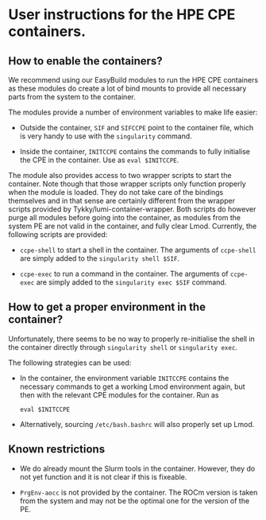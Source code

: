 # User instructions for the HPE CPE containers.

## How to enable the containers?

We recommend using our EasyBuild modules to run the HPE CPE containers
as these modules do create a lot of bind mounts to provide all necessary
parts from the system to the container.

The modules provide a number of environment variables to make life easier:

-   Outside the container, `SIF` and `SIFCCPE` point to the container file,
    which is very handy to use with the `singularity` command.
    
-   Inside the container, `INITCCPE` contains the commands to fully initialise
    the CPE in the container. Use as `eval $INITCCPE`.

The module also provides access to two wrapper scripts to start the container.
Note though that those wrapper scripts only function properly when the module
is loaded. They do not take care of the bindings themselves and in that sense
are certainly different from the wrapper scripts provided by Tykky/lumi-container-wrapper.
Both scripts do however purge all modules before going into the container,
as modules from the system PE are not valid in the container, and fully clear Lmod.
Currently, the following scripts are provided:

-   `ccpe-shell` to start a shell in the container. The arguments of `ccpe-shell`
    are simply added to the `singularity shell $SIF`.
    
-   `ccpe-exec` to run a command in the container. The arguments of `ccpe-exec` 
    are simply added to the `singularity exec $SIF` command.


## How to get a proper environment in the container?

Unfortunately, there seems to be no way to properly re-initialise the shell in the
container directly through `singularity shell` or `singularity exec`.

The following strategies can be used:

-   In the container, the environment variable `INITCCPE` contains the necessary
    commands to get a working Lmod environment again, but then with the relevant
    CPE modules for the container. Run as
    
    ```
    eval $INITCCPE
    ```
    
-   Alternatively, sourcing `/etc/bash.bashrc` will also properly set up Lmod.


## Known restrictions    

-   We do already mount the Slurm tools in the container. However, they do not yet
    function and it is not clear if this is fixeable.
    
-   `PrgEnv-aocc` is not provided by the container. The ROCm version is taken from the
    system and may not be the optimal one for the version of the PE.
